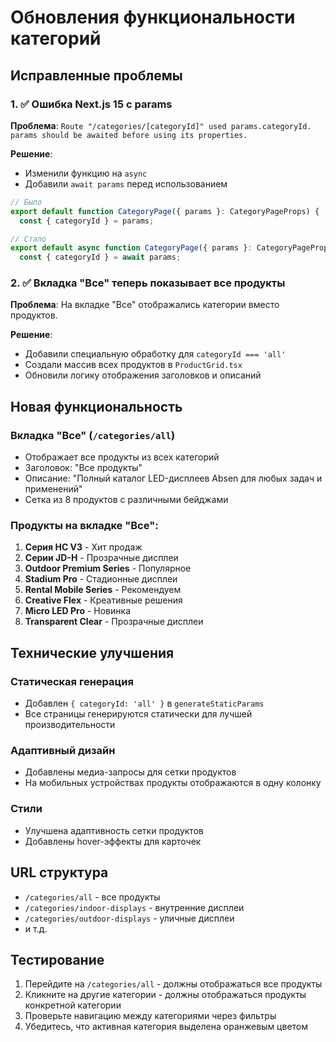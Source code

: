 # Обновления функциональности категорий

## Исправленные проблемы

### 1. ✅ Ошибка Next.js 15 с params
**Проблема**: `Route "/categories/[categoryId]" used params.categoryId. params should be awaited before using its properties.`

**Решение**: 
- Изменили функцию на `async`
- Добавили `await params` перед использованием

```typescript
// Было
export default function CategoryPage({ params }: CategoryPageProps) {
  const { categoryId } = params;

// Стало  
export default async function CategoryPage({ params }: CategoryPageProps) {
  const { categoryId } = await params;
```

### 2. ✅ Вкладка "Все" теперь показывает все продукты
**Проблема**: На вкладке "Все" отображались категории вместо продуктов.

**Решение**:
- Добавили специальную обработку для `categoryId === 'all'`
- Создали массив всех продуктов в `ProductGrid.tsx`
- Обновили логику отображения заголовков и описаний

## Новая функциональность

### Вкладка "Все" (`/categories/all`)
- Отображает все продукты из всех категорий
- Заголовок: "Все продукты"
- Описание: "Полный каталог LED-дисплеев Absen для любых задач и применений"
- Сетка из 8 продуктов с различными бейджами

### Продукты на вкладке "Все":
1. **Серия НС V3** - Хит продаж
2. **Серии JD-H** - Прозрачные дисплеи
3. **Outdoor Premium Series** - Популярное
4. **Stadium Pro** - Стадионные дисплеи
5. **Rental Mobile Series** - Рекомендуем
6. **Creative Flex** - Креативные решения
7. **Micro LED Pro** - Новинка
8. **Transparent Clear** - Прозрачные дисплеи

## Технические улучшения

### Статическая генерация
- Добавлен `{ categoryId: 'all' }` в `generateStaticParams`
- Все страницы генерируются статически для лучшей производительности

### Адаптивный дизайн
- Добавлены медиа-запросы для сетки продуктов
- На мобильных устройствах продукты отображаются в одну колонку

### Стили
- Улучшена адаптивность сетки продуктов
- Добавлены hover-эффекты для карточек

## URL структура

- `/categories/all` - все продукты
- `/categories/indoor-displays` - внутренние дисплеи
- `/categories/outdoor-displays` - уличные дисплеи
- и т.д.

## Тестирование

1. Перейдите на `/categories/all` - должны отображаться все продукты
2. Кликните на другие категории - должны отображаться продукты конкретной категории
3. Проверьте навигацию между категориями через фильтры
4. Убедитесь, что активная категория выделена оранжевым цветом
